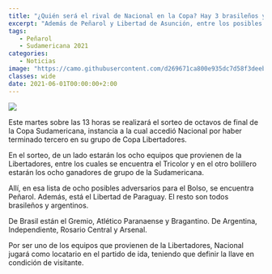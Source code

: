 ```yaml
---
title: "¿Quién será el rival de Nacional en la Copa? Hay 3 brasileños y 3 argentinos en el bolillero"
excerpt: "Además de Peñarol y Libertad de Asunción, entre los posibles rivales de Nacional en la Sudamericana hay tres equipos de Brasil y 3 de Argentina."
tags:
   - Peñarol
   - Sudamericana 2021
categories:
   - Noticias
image: "https://camo.githubusercontent.com/d269671ca800e935dc7d58f3deeb48afbcbf960cac2dc6a9e59a9a561544250c/68747470733a2f2f7777772e72657075626c6963612e636f6d2e75792f77702d636f6e74656e742f75706c6f6164732f323032312f30352f4e6163696f6e616c2d392e6a7067"
classes: wide
date: 2021-06-01T00:00:00+2:00
---
```



<img src="https://camo.githubusercontent.com/d269671ca800e935dc7d58f3deeb48afbcbf960cac2dc6a9e59a9a561544250c/68747470733a2f2f7777772e72657075626c6963612e636f6d2e75792f77702d636f6e74656e742f75706c6f6164732f323032312f30352f4e6163696f6e616c2d392e6a7067">


Este martes sobre las 13 horas se realizará el sorteo de octavos de final de la Copa Sudamericana, instancia a la cual accedió Nacional por haber terminado tercero en su grupo de Copa Libertadores.


En el sorteo, de un lado estarán los ocho equipos que provienen de la Libertadores, entre los cuales se encuentra el Tricolor y en el otro bolillero estarán los ocho ganadores de grupo de la Sudamericana.


Allí, en esa lista de ocho posibles adversarios para el Bolso, se encuentra Peñarol. Además, está el Libertad de Paraguay. El resto son todos brasileños y argentinos.


De Brasil están el Gremio, Atlético Paranaense y Bragantino. De Argentina, Independiente, Rosario Central y Arsenal.


Por ser uno de los equipos que provienen de la Libertadores, Nacional jugará como locatario en el partido de ida, teniendo que definir la llave en condición de visitante.


